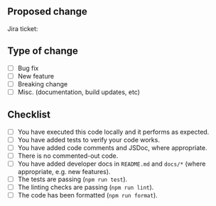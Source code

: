 <!--
  Thank you for contributing to DXT! Please follow the instructions in the comment tags.
  Unless you have been instructed, do not delete any text in this template.
-->

## Proposed change

<!--
  Give a high-level description of the content of this pull request. No more than a couple of sentences.

  If you have consulted with the Defra Forms team prior to implementation, they will have provided you with an Azure DevOps work item number or (preferably) a link. Please include this.
-->

Jira ticket: 

## Type of change

<!--
  What type of change is this pull request? Mark the option with an X inside the brackets.
  If your change covers multiple categories, please split the pull request up to make it easier to review.
-->

- [ ] Bug fix
- [ ] New feature
- [ ] Breaking change
- [ ] Misc. (documentation, build updates, etc)

## Checklist

<!--
  Mark each completed item with an X, e.g. "[X] You have....".
  Feel free to chat to us on Slack if you have any questions.

  If you have not completed all of this, you are welcome to submit your pull request in a draft state
  to give us visibility and gather early feedback until it is ready for review.
-->

- [ ] You have executed this code locally and it performs as expected.
- [ ] You have added tests to verify your code works.
- [ ] You have added code comments and JSDoc, where appropriate.
- [ ] There is no commented-out code.
- [ ] You have added developer docs in `README.md` and `docs/*` (where appropriate, e.g. new features).
- [ ] The tests are passing (`npm run test`).
- [ ] The linting checks are passing (`npm run lint`).
- [ ] The code has been formatted (`npm run format`).
